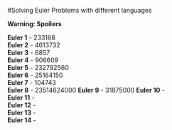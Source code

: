 #Solving Euler Problems with different languages

**Warning: Spoilers**

**Euler 1**  - 233168  
**Euler 2**  - 4613732  
**Euler 3**  - 6857  
**Euler 4**  - 906609  
**Euler 5**  - 232792560  
**Euler 6**  - 25164150  
**Euler 7**  - 104743  
**Euler 8**  - 23514624000
**Euler 9**  - 31875000 
**Euler 10** -  
**Euler 11** -  
**Euler 12** -  
**Euler 13** -  
**Euler 14** -  
